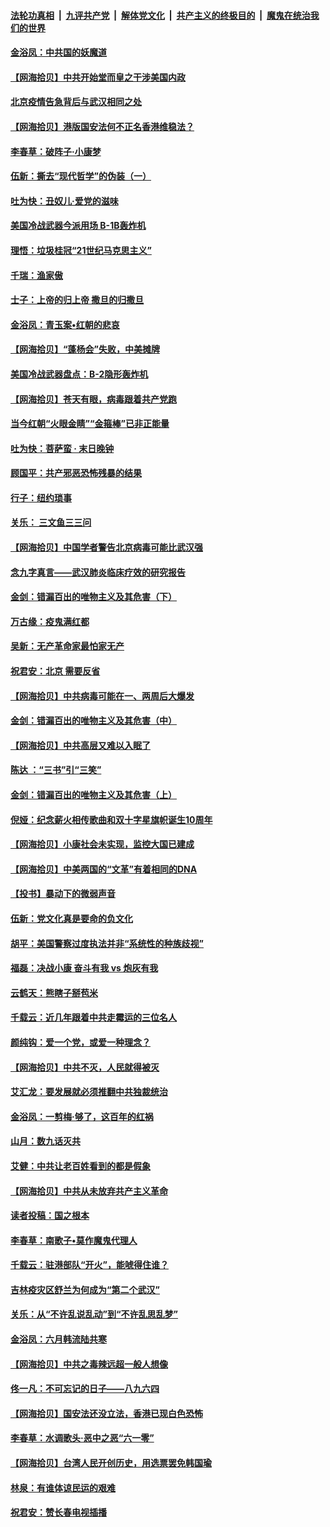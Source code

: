 ####  [法轮功真相](../../../../basic/blob/master/README.md?t=06242231) &nbsp;|&nbsp; [九评共产党](../../../../9ping.md/blob/master/README.md?t=06242231) &nbsp;|&nbsp; [解体党文化](../../../../jtdwh.md/blob/master/README.md?t=06242231)  &nbsp;|&nbsp; [共产主义的终极目的](../../../../gczydzjmd.md/blob/master/README.md?t=06242231) &nbsp;|&nbsp; [魔鬼在统治我们的世界](../../../../mgztzwmdsj.md/blob/master/README.md?t=06242231) 

#### [金浴凤：中共国的妖魔道](../pages/nsc993/n12208163.md?t=06242231) 

#### [【网海拾贝】中共开始堂而皇之干涉美国内政](../pages/nsc993/n12205646.md?t=06242231) 

#### [北京疫情告急背后与武汉相同之处](../pages/nsc993/n12201610.md?t=06242231) 

#### [【网海拾贝】港版国安法何不正名香港维稳法？](../pages/nsc993/n12203675.md?t=06242231) 

#### [李春草：破阵子·小康梦](../pages/nsc993/n12202996.md?t=06242231) 

#### [伍新：撕去“现代哲学”的伪装（一）](../pages/nsc993/n12202666.md?t=06242231) 

#### [吐为快：丑奴儿·爱党的滋味](../pages/nsc993/n12202630.md?t=06242231) 

#### [美国冷战武器今派用场 B-1B轰炸机](../pages/nsc993/n12202368.md?t=06242231) 

#### [理悟：垃圾桂冠“21世纪马克思主义”](../pages/nsc993/n12201220.md?t=06242231) 

#### [千瑞：渔家傲](../pages/nsc993/n12201174.md?t=06242231) 

#### [士子：上帝的归上帝 撒旦的归撒旦](../pages/nsc993/n12199902.md?t=06242231) 

#### [金浴凤：青玉案•红朝的悲哀](../pages/nsc993/n12199650.md?t=06242231) 

#### [【网海拾贝】“蓬杨会”失败，中美摊牌](../pages/nsc993/n12199598.md?t=06242231) 

#### [美国冷战武器盘点：B-2隐形轰炸机](../pages/nsc993/n12199226.md?t=06242231) 

#### [【网海拾贝】苍天有眼，病毒跟着共产党跑](../pages/nsc993/n12197648.md?t=06242231) 

#### [当今红朝“火眼金睛”“金箍棒”已非正能量](../pages/nsc993/n12196834.md?t=06242231) 

#### [吐为快：菩萨蛮 · 末日晚钟](../pages/nsc993/n12196689.md?t=06242231) 

#### [顾国平：共产邪恶恐怖残暴的结果](../pages/nsc993/n12195238.md?t=06242231) 

#### [行子：纽约琐事](../pages/nsc993/n12194752.md?t=06242231) 

#### [关乐： 三文鱼三三问](../pages/nsc993/n12194626.md?t=06242231) 

#### [【网海拾贝】中国学者警告北京病毒可能比武汉强](../pages/nsc993/n12193964.md?t=06242231) 

#### [念九字真言——武汉肺炎临床疗效的研究报告](../pages/nsc993/n12190804.md?t=06242231) 

#### [金剑：错漏百出的唯物主义及其危害（下）](../pages/nsc993/n12191909.md?t=06242231) 

#### [万古缘：疫鬼满红都](../pages/nsc993/n12191847.md?t=06242231) 

#### [吴新：无产革命家最怕家无产](../pages/nsc993/n12191806.md?t=06242231) 

#### [祝君安：北京 需要反省](../pages/nsc993/n12191766.md?t=06242231) 

#### [【网海拾贝】中共病毒可能在一、两周后大爆发](../pages/nsc993/n12190517.md?t=06242231) 

#### [金剑：错漏百出的唯物主义及其危害（中）](../pages/nsc993/n12188778.md?t=06242231) 

#### [【网海拾贝】中共高层又难以入眠了](../pages/nsc993/n12188425.md?t=06242231) 

#### [陈达 ：“三书”引“三笑”](../pages/nsc993/n12187929.md?t=06242231) 

#### [金剑：错漏百出的唯物主义及其危害（上）](../pages/nsc993/n12186502.md?t=06242231) 

#### [倪娅：纪念薪火相传歌曲和双十字星旗帜诞生10周年](../pages/nsc993/n12186439.md?t=06242231) 

#### [【网海拾贝】小康社会未实现，监控大国已建成](../pages/nsc993/n12185468.md?t=06242231) 

#### [【网海拾贝】中美两国的“文革”有着相同的DNA](../pages/nsc993/n12184487.md?t=06242231) 

#### [【投书】暴动下的微弱声音](../pages/nsc993/n12183493.md?t=06242231) 

#### [伍新：党文化真是要命的负文化](../pages/nsc993/n12182742.md?t=06242231) 

#### [胡平：美国警察过度执法并非“系统性的种族歧视”](../pages/nsc993/n12182713.md?t=06242231) 

#### [福磊：决战小康 奋斗有我 vs 炮灰有我](../pages/nsc993/n12182693.md?t=06242231) 

#### [云鹤天：熊瞎子掰苞米](../pages/nsc993/n12182680.md?t=06242231) 

#### [千载云：近几年跟着中共走霉运的三位名人](../pages/nsc993/n12182649.md?t=06242231) 

#### [颜纯钩：爱一个党，或爱一种理念？](../pages/nsc993/n12182640.md?t=06242231) 

#### [【网海拾贝】中共不灭，人民就得被灭](../pages/nsc993/n12180698.md?t=06242231) 

#### [艾汇龙：要发展就必须推翻中共独裁统治](../pages/nsc993/n12180647.md?t=06242231) 

#### [金浴凤：一剪梅·够了，这百年的红祸](../pages/nsc993/n12180002.md?t=06242231) 

#### [山月：数九话灭共](../pages/nsc993/n12179940.md?t=06242231) 

#### [艾健：中共让老百姓看到的都是假象](../pages/nsc993/n12179778.md?t=06242231) 

#### [【网海拾贝】中共从未放弃共产主义革命](../pages/nsc993/n12176687.md?t=06242231) 

#### [读者投稿：国之根本](../pages/nsc993/n12176662.md?t=06242231) 

#### [李春草：南歌子•莫作魔鬼代理人](../pages/nsc993/n12176610.md?t=06242231) 

#### [千载云：驻港部队“开火”，能唬得住谁？](../pages/nsc993/n12176028.md?t=06242231) 

#### [吉林疫灾区舒兰为何成为“第二个武汉”](../pages/nsc993/n12172816.md?t=06242231) 

#### [关乐：从“不许乱说乱动”到“不许乱思乱梦”](../pages/nsc993/n12174760.md?t=06242231) 

#### [金浴凤：六月韩流陆共寒](../pages/nsc993/n12174739.md?t=06242231) 

#### [【网海拾贝】中共之毒辣远超一般人想像](../pages/nsc993/n12174574.md?t=06242231) 

#### [佟一凡：不可忘记的日子——八九六四](../pages/nsc993/n12174371.md?t=06242231) 

#### [【网海拾贝】国安法还没立法，香港已现白色恐怖](../pages/nsc993/n12172467.md?t=06242231) 

#### [李春草：水调歌头·恶中之恶“六一零”](../pages/nsc993/n12171662.md?t=06242231) 

#### [【网海拾贝】台湾人民开创历史，用选票罢免韩国瑜](../pages/nsc993/n12169412.md?t=06242231) 

#### [林泉：有谁体谅民运的艰难](../pages/nsc993/n12169204.md?t=06242231) 

#### [祝君安：赞长春电视插播](../pages/nsc993/n12168998.md?t=06242231) 

